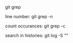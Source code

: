 git grep <keyword to find>

line number:
git grep -n <keyword to find>

count occurances:
git grep -c <keyword to find>


search in histories:
git log -S "<keyword to find>"
